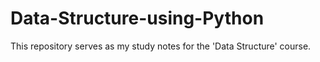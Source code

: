 # Data-Structure-using-Python

This repository serves as my study notes for the 'Data Structure' course.

